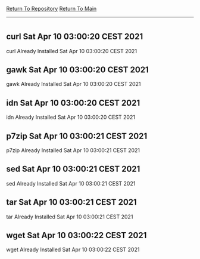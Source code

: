 [Return To Repository](https://github.com/bast69/piholeparser/)
[Return To Main](https://github.com/bast69/piholeparser/blob/master/RecentRunLogs/Mainlog.md)
____________________________________
# 
## curl Sat Apr 10 03:00:20 CEST 2021
curl Already Installed Sat Apr 10 03:00:20 CEST 2021
## gawk Sat Apr 10 03:00:20 CEST 2021
gawk Already Installed Sat Apr 10 03:00:20 CEST 2021
## idn Sat Apr 10 03:00:20 CEST 2021
idn Already Installed Sat Apr 10 03:00:20 CEST 2021
## p7zip Sat Apr 10 03:00:21 CEST 2021
p7zip Already Installed Sat Apr 10 03:00:21 CEST 2021
## sed Sat Apr 10 03:00:21 CEST 2021
sed Already Installed Sat Apr 10 03:00:21 CEST 2021
## tar Sat Apr 10 03:00:21 CEST 2021
tar Already Installed Sat Apr 10 03:00:21 CEST 2021
## wget Sat Apr 10 03:00:22 CEST 2021
wget Already Installed Sat Apr 10 03:00:22 CEST 2021
